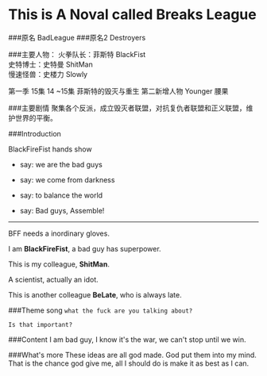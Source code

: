 This is A Noval called Breaks League
================
###原名 BadLeague
###原名2 Destroyers

###主要人物：
火拳队长：菲斯特 BlackFist    
史特博士：史特曼 ShitMan  
慢速怪兽：史楼力 Slowly  

第一季 15集
14 ~15集 菲斯特的毁灭与重生
第二新增人物
Younger 腰果

###主要剧情
聚集各个反派，成立毁灭者联盟，对抗复仇者联盟和正义联盟，维护世界的平衡。


###Introduction

BlackFireFist hands show
+ say: we are the bad guys
+ say: we come from darkness

+ say: to balance the world
+ say: Bad guys, Assemble!

***

BFF needs a inordinary gloves.

I am **BlackFireFist**, a bad guy has superpower.

This is my colleague, **ShitMan**.

A scientist, actually an idot.

This is another colleague **BeLate**, who is always late.


###Theme song
`what the fuck are you talking about?`

`Is that important?`  


###Content
I am bad guy, I know it's the war, we can't stop until we win.

###What's more
These ideas are all god made. God put them into my mind.
That is the chance god give me, all I should do is make it as best as I can. 
